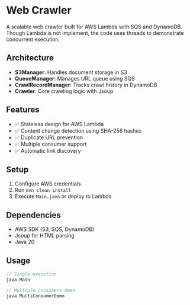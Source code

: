 # Web Crawler

A scalable web crawler built for AWS Lambda with SQS and DynamoDB. Though Lambda is not implement, the code uses threads to demonstrate concurrent execution.

## Architecture

- **S3Manager**: Handles document storage in S3
- **QueueManager**: Manages URL queue using SQS
- **CrawlRecordManager**: Tracks crawl history in DynamoDB
- **Crawler**: Core crawling logic with Jsoup

## Features

- ✅ Stateless design for AWS Lambda
- ✅ Content change detection using SHA-256 hashes
- ✅ Duplicate URL prevention
- ✅ Multiple consumer support
- ✅ Automatic link discovery

## Setup

1. Configure AWS credentials
2. Run `mvn clean install`
3. Execute `Main.java` or deploy to Lambda

## Dependencies

- AWS SDK (S3, SQS, DynamoDB)
- Jsoup for HTML parsing
- Java 20

## Usage

```java
// Single execution
java Main

// Multiple consumers demo
java MultiConsumerDemo
```
